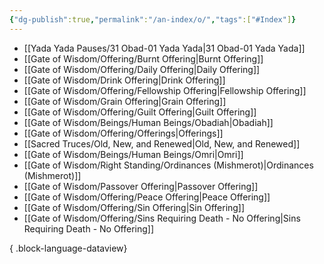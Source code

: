 ```yaml
---
{"dg-publish":true,"permalink":"/an-index/o/","tags":["#Index"]}
---
```



- [[Yada Yada Pauses/31 Obad-01 Yada Yada\|31 Obad-01 Yada Yada]]
- [[Gate of Wisdom/Offering/Burnt Offering\|Burnt Offering]]
- [[Gate of Wisdom/Offering/Daily Offering\|Daily Offering]]
- [[Gate of Wisdom/Drink Offering\|Drink Offering]]
- [[Gate of Wisdom/Offering/Fellowship Offering\|Fellowship Offering]]
- [[Gate of Wisdom/Grain Offering\|Grain Offering]]
- [[Gate of Wisdom/Offering/Guilt Offering\|Guilt Offering]]
- [[Gate of Wisdom/Beings/Human Beings/Obadiah\|Obadiah]]
- [[Gate of Wisdom/Offering/Offerings\|Offerings]]
- [[Sacred Truces/Old, New, and Renewed\|Old, New, and Renewed]]
- [[Gate of Wisdom/Beings/Human Beings/Omri\|Omri]]
- [[Gate of Wisdom/Right Standing/Ordinances (Mishmerot)\|Ordinances (Mishmerot)]]
- [[Gate of Wisdom/Passover Offering\|Passover Offering]]
- [[Gate of Wisdom/Offering/Peace Offering\|Peace Offering]]
- [[Gate of Wisdom/Offering/Sin Offering\|Sin Offering]]
- [[Gate of Wisdom/Offering/Sins Requiring Death - No Offering\|Sins Requiring Death - No Offering]]

{ .block-language-dataview}